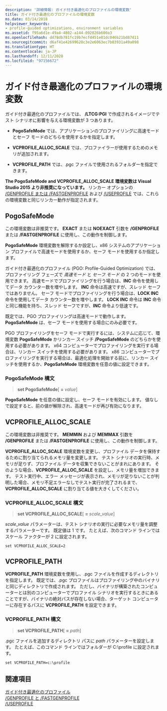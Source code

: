 ```yaml
---
description: '詳細情報: ガイド付き最適化のプロファイルの環境変数'
title: ガイド付き最適化のプロファイルの環境変数
ms.date: 03/14/2018
helpviewer_keywords:
- profile-guided optimizations, environment variables
ms.assetid: f95a6d1e-49a4-4802-a144-092026b600a3
ms.openlocfilehash: dd78db781fc19b7ecfd451e01dc046b21bd87d11
ms.sourcegitcommit: d6af41e42699628c3e2e6063ec7b03931a49a098
ms.translationtype: HT
ms.contentlocale: ja-JP
ms.lasthandoff: 12/11/2020
ms.locfileid: "97156672"
---
```

# <a name="environment-variables-for-profile-guided-optimizations"></a>ガイド付き最適化のプロファイルの環境変数

ガイド付き最適化のプロファイルでは、 **/LTCG:PGI** で作成されるイメージでテスト シナリオに影響を与える環境変数が 3 つあります。

- **PogoSafeMode** では、アプリケーションのプロファイリングに高速モードとセーフ モードのどちらを使用するかを指定します。

- **VCPROFILE_ALLOC_SCALE** では、プロファイラーが使用するためのメモリが追加されます。

- **VCPROFILE_PATH** では、.pgc ファイルで使用されるフォルダーを指定できます。

**The PogoSafeMode and VCPROFILE_ALLOC_SCALE 環境変数は Visual Studio 2015 より非推奨になっています。** リンカー オプションの [/GENPROFILE または /FASTGENPROFILE](reference/genprofile-fastgenprofile-generate-profiling-instrumented-build.md) および [/USEPROFILE](reference/useprofile.md) では、これらの環境変数と同じリンカー動作が指定されます。

## <a name="pogosafemode"></a>PogoSafeMode

この環境変数は非推奨です。 **EXACT** または **NOEXACT** 引数を **/GENPROFILE** または **/FASTGENPROFILE** に使用し、この動作を制御します。

**PogoSafeMode** 環境変数を解除するか設定し、x86 システムのアプリケーション プロファイルで高速モードを使用するか、セーフ モードを使用するか指定します。

ガイド付き最適化のプロファイル (PGO: Profile-Guided Optimization) では、プロファイリング フェーズで *高速モード* と *セーフ モード* の 2 つのモードを使用できます。 高速モードでプロファイリングを行う場合は、**INC** 命令を使用してデータ カウンター数を増やします。 **INC** 命令は高速ですが、スレッド セーフではありません。 セーフ モードでプロファイリングを行う場合は、**LOCK INC** 命令を使用してデータ カウンター数を増やします。 **LOCK INC** 命令は **INC** 命令と同じ機能を持ち、スレッド セーフですが、**INC** 命令より低速です。

既定では、PGO プロファイリングは高速モードで動作します。 **PogoSafeMode** は、セーフ モードを使用する場合にのみ必要です。

PGO プロファイリングをセーフ モードで実行するには、システムに応じて、環境変数 **PogoSafeMode** かリンカー スイッチ **/PogoSafeMode** のどちらかを使用する必要があります。 x64 コンピューターでプロファイリングを実行する場合は、リンカー スイッチを使用する必要があります。 x86 コンピューターでプロファイリングを実行する場合は、最適化処理を開始する前に、リンカー スイッチを使用するか、**PogoSafeMode** 環境変数を任意の値に設定できます。

### <a name="pogosafemode-syntax"></a>PogoSafeMode 構文

> **set PogoSafeMode**[ **=** _value_]

**PogoSafeMode** を任意の値に設定し、セーフ モードを有効にします。 値なしで設定すると、前の値が解除され、高速モードが再び有効になります。

## <a name="vcprofile_alloc_scale"></a>VCPROFILE_ALLOC_SCALE

この環境変数は非推奨です。 **MEMMIN** および **MEMMAX** 引数を **/GENPROFILE** または **/FASTGENPROFILE** に使用し、この動作を制御します。

**VCPROFILE_ALLOC_SCALE** 環境変数を変更し、プロファイル データを保持するために割り当てられるメモリ量を変更します。 テスト シナリオの実行時、メモリが足りず、プロファイル データを収集できないことがまれにあります。 そのような場合、**VCPROFILE_ALLOC_SCALE** を設定し、メモリ量を増加できます。 テスト実行中、エラー メッセージが表示され、メモリが足りないことが判明した場合、メモリ不足エラーなしでテスト実行が完了されるまで、**VCPROFILE_ALLOC_SCALE** に割り当てる値を大きくしてください。

### <a name="vcprofile_alloc_scale-syntax"></a>VCPROFILE_ALLOC_SCALE 構文

> **set VCPROFILE_ALLOC_SCALE**[ __=__ *scale_value*]

*scale_value* パラメーターは、テスト シナリオの実行に必要なメモリ量を調整するパラメーターです。  既定値は 1 です。 たとえば、次のコマンド ラインではスケール ファクターが 2 に設定されます。

`set VCPROFILE_ALLOC_SCALE=2`

## <a name="vcprofile_path"></a>VCPROFILE_PATH

**VCPROFILE_PATH** 環境変数を使用し、.pgc ファイルを作成するディレクトリを指定します。 既定では、.pgc プロファイルはプロファイリング中のバイナリと同じディレクトリで作成されます。 ただし、バイナリが構築されたコンピューターとは別のコンピューターでプロファイル シナリオを実行するときにあることですが、バイナリの絶対パスが存在しない場合、ターゲット コンピューターに存在するパスに **VCPROFILE_PATH** を設定できます。

### <a name="vcprofile_path-syntax"></a>VCPROFILE_PATH 構文

> **set VCPROFILE_PATH**[ **=** _path_]

.pgc ファイルを追加するディレクトリ パスに *path* パラメーターを設定します。 たとえば、このコマンド ラインではフォルダーが C:\profile に設定されます。

`set VCPROFILE_PATH=c:\profile`

## <a name="see-also"></a>関連項目

[ガイド付き最適化のプロファイル](profile-guided-optimizations.md)<br/>
[/GENPROFILE と /FASTGENPROFILE](reference/genprofile-fastgenprofile-generate-profiling-instrumented-build.md)<br/>
[/USEPROFILE](reference/useprofile.md)<br/>
